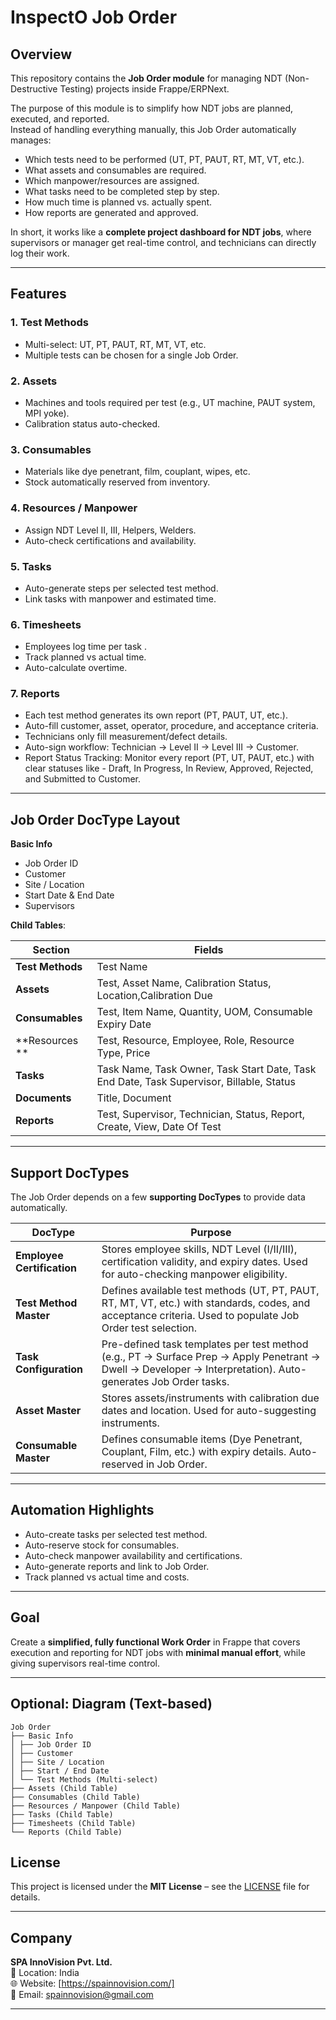# InspectO Job Order

## Overview
This repository contains the **Job Order module** for managing NDT (Non-Destructive Testing) projects inside Frappe/ERPNext.  

The purpose of this module is to simplify how NDT jobs are planned, executed, and reported.  
Instead of handling everything manually, this Job Order automatically manages:  
- Which tests need to be performed (UT, PT, PAUT, RT, MT, VT, etc.).  
- What assets and consumables are required.  
- Which manpower/resources are assigned.  
- What tasks need to be completed step by step.  
- How much time is planned vs. actually spent.  
- How reports are generated and approved.  

In short, it works like a **complete project dashboard for NDT jobs**, where supervisors or manager get real-time control, and technicians can directly log their work.  

---

## Features

### 1. Test Methods
- Multi-select: UT, PT, PAUT, RT, MT, VT, etc.  
- Multiple tests can be chosen for a single Job Order.  

### 2. Assets
- Machines and tools required per test (e.g., UT machine, PAUT system, MPI yoke).  
- Calibration status auto-checked.  

### 3. Consumables
- Materials like dye penetrant, film, couplant, wipes, etc.  
- Stock automatically reserved from inventory.  

### 4. Resources / Manpower
- Assign NDT Level II, III, Helpers, Welders.  
- Auto-check certifications and availability.  

### 5. Tasks
- Auto-generate steps per selected test method.  
- Link tasks with manpower and estimated time.  

### 6. Timesheets
- Employees log time per task .  
- Track planned vs actual time.  
- Auto-calculate overtime.  

### 7. Reports
- Each test method generates its own report (PT, PAUT, UT, etc.).  
- Auto-fill customer, asset, operator, procedure, and acceptance criteria.  
- Technicians only fill measurement/defect details.  
- Auto-sign workflow: Technician → Level II → Level III → Customer.  
- Report Status Tracking: Monitor every report (PT, UT, PAUT, etc.) with clear statuses like - Draft, In Progress, In Review, Approved, Rejected, and Submitted to Customer.


---

## Job Order DocType Layout

**Basic Info**  
- Job Order ID  
- Customer  
- Site / Location  
- Start Date & End Date  
- Supervisors  

**Child Tables**:  

| Section | Fields |
|---------|--------|
| **Test Methods** | Test Name |
| **Assets** |Test, Asset Name, Calibration Status, Location,Calibration Due |
| **Consumables** | Test, Item Name, Quantity, UOM, Consumable Expiry Date |
| **Resources ** |Test, Resource, Employee, Role, Resource Type, Price |
| **Tasks** | Task Name, Task Owner, Task Start Date, Task End Date, Task Supervisor, Billable, Status |
| **Documents** | Title, Document |
| **Reports** | Test, Supervisor, Technician, Status, Report, Create, View, Date Of Test |

---

## Support DocTypes

The Job Order depends on a few **supporting DocTypes** to provide data automatically.  

| DocType | Purpose |
|---------|---------|
| **Employee Certification** | Stores employee skills, NDT Level (I/II/III), certification validity, and expiry dates. Used for auto-checking manpower eligibility. |
| **Test Method Master** | Defines available test methods (UT, PT, PAUT, RT, MT, VT, etc.) with standards, codes, and acceptance criteria. Used to populate Job Order test selection. |
| **Task Configuration** | Pre-defined task templates per test method (e.g., PT → Surface Prep → Apply Penetrant → Dwell → Developer → Interpretation). Auto-generates Job Order tasks. |
| **Asset Master** | Stores assets/instruments with calibration due dates and location. Used for auto-suggesting instruments. |
| **Consumable Master** | Defines consumable items (Dye Penetrant, Couplant, Film, etc.) with expiry details. Auto-reserved in Job Order. |

---


## Automation Highlights

- Auto-create tasks per selected test method.  
- Auto-reserve stock for consumables.  
- Auto-check manpower availability and certifications.  
- Auto-generate reports and link to Job Order.  
- Track planned vs actual time and costs.  

---

## Goal

Create a **simplified, fully functional Work Order** in Frappe that covers execution and reporting for NDT jobs with **minimal manual effort**, while giving supervisors real-time control.

---

## Optional: Diagram (Text-based)
```
Job Order
├── Basic Info
│ ├── Job Order ID
│ ├── Customer
│ ├── Site / Location
│ ├── Start / End Date
│ └── Test Methods (Multi-select)
├── Assets (Child Table)
├── Consumables (Child Table)
├── Resources / Manpower (Child Table)
├── Tasks (Child Table)
├── Timesheets (Child Table)
└── Reports (Child Table)
```
## License

This project is licensed under the **MIT License** – see the [LICENSE](./LICENSE) file for details.  

---

## Company

**SPA InnoVision Pvt. Ltd.**  
📍 Location: India  
🌐 Website: [https://spainnovision.com/]  
📧 Email: spainnovision@gmail.com  

---
